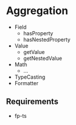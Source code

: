 # Aggregation

- Field
  - hasProperty
  - hasNestedProperty
- Value
  - getValue
  - getNestedValue
- Math
  - ...
- TypeCasting
- Formatter

## Requirements

- fp-ts
